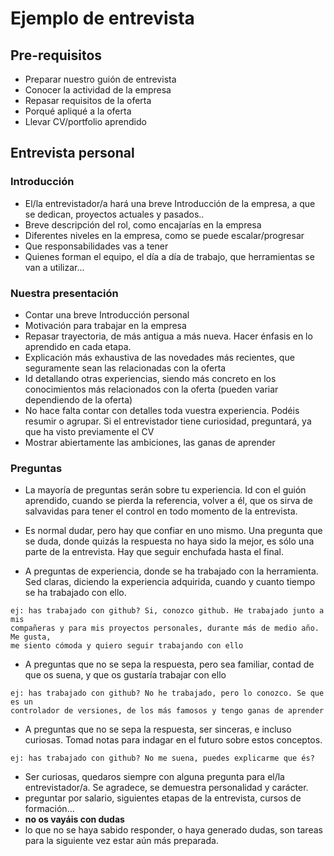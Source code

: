 # Ejemplo de entrevista

## Pre-requisitos

- Preparar nuestro guión de entrevista
- Conocer la actividad de la empresa
- Repasar requisitos de la oferta
- Porqué apliqué a la oferta
- Llevar CV/portfolio aprendido

## Entrevista personal

### Introducción

- El/la entrevistador/a hará una breve Introducción de la empresa, a que se
  dedican, proyectos actuales y pasados..
- Breve descripción del rol, como encajarías en la empresa
- Diferentes niveles en la empresa, como se puede escalar/progresar
- Que responsabilidades vas a tener
- Quienes forman el equipo, el día a día de trabajo, que herramientas se van a
  utilizar...

### Nuestra presentación

- Contar una breve Introducción personal
- Motivación para trabajar en la empresa
- Repasar trayectoria, de más antigua a más nueva. Hacer énfasis en lo aprendido
  en cada etapa.
- Explicación más exhaustiva de las novedades más recientes, que seguramente
  sean las relacionadas con la oferta
- Id detallando otras experiencias, siendo más concreto en los conocimientos más
  relacionados con la oferta (pueden variar dependiendo de la oferta)
- No hace falta contar con detalles toda vuestra experiencia. Podéis resumir o
  agrupar. Si el entrevistador tiene curiosidad, preguntará, ya que ha visto
  previamente el CV
- Mostrar abiertamente las ambiciones, las ganas de aprender

### Preguntas

- La mayoría de preguntas serán sobre tu experiencia. Id con el guión aprendido,
  cuando se pierda la referencia, volver a él, que os sirva de salvavidas para
  tener el control en todo momento de la entrevista.
- Es normal dudar, pero hay que confiar en uno mismo. Una pregunta que se duda,
  donde quizás la respuesta no haya sido la mejor, es sólo una parte de la
  entrevista. Hay que seguir enchufada hasta el final.

- A preguntas de experiencia, donde se ha trabajado con la herramienta. Sed
  claras, diciendo la experiencia adquirida, cuando y cuanto tiempo se ha
  trabajado con ello.

```console
ej: has trabajado con github? Si, conozco github. He trabajado junto a mis
compañeras y para mis proyectos personales, durante más de medio año. Me gusta,
me siento cómoda y quiero seguir trabajando con ello
```

- A preguntas que no se sepa la respuesta, pero sea familiar, contad de que os
  suena, y que os gustaría trabajar con ello

```console
ej: has trabajado con github? No he trabajado, pero lo conozco. Se que es un
controlador de versiones, de los más famosos y tengo ganas de aprender
```

- A preguntas que no se sepa la respuesta, ser sinceras, e incluso curiosas.
  Tomad notas para indagar en el futuro sobre estos conceptos.

```console
ej: has trabajado con github? No me suena, puedes explicarme que és?
```

- Ser curiosas, quedaros siempre con alguna pregunta para el/la entrevistador/a.
  Se agradece, se demuestra personalidad y carácter.
- preguntar por salario, siguientes etapas de la entrevista, cursos de
  formación...
- **no os vayáis con dudas**
- lo que no se haya sabido responder, o haya generado dudas, son tareas para la
  siguiente vez estar aún más preparada.
